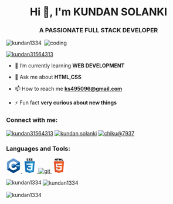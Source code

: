 <h1 align="center">Hi 👋, I'm KUNDAN SOLANKI</h1>
<h3 align="center">A PASSIONATE FULL STACK DEVELOPER</h3>
<img align="right" alt="coding" width="400" src="https://media.chatterblock.com/cache/e5/98/e598d08e294befee3a0f9945aa651a3c.png">

<p align="left"> <img src="https://komarev.com/ghpvc/?username=kundan1334&label=Profile%20views&color=0e75b6&style=flat" alt="kundan1334" /> </p>



<p align="left"> <a href="https://twitter.com/kundan31564313" target="blank"><img src="https://img.shields.io/twitter/follow/kundan31564313?logo=twitter&style=for-the-badge" alt="kundan31564313" /></a> </p>

- 🌱 I’m currently learning **WEB DEVELOPMENT**

- 💬 Ask me about **HTML,CSS**

- 📫 How to reach me **ks495096@gmail.com**

- ⚡ Fun fact **very curious about new things**

<h3 align="left">Connect with me:</h3>
<p align="left">
<a href="https://twitter.com/kundan31564313" target="blank"><img align="center" src="https://raw.githubusercontent.com/rahuldkjain/github-profile-readme-generator/master/src/images/icons/Social/twitter.svg" alt="kundan31564313" height="30" width="40" /></a>
<a href="https://linkedin.com/in/kundan solanki" target="blank"><img align="center" src="https://raw.githubusercontent.com/rahuldkjain/github-profile-readme-generator/master/src/images/icons/Social/linked-in-alt.svg" alt="kundan solanki" height="30" width="40" /></a>
<a href="https://instagram.com/chiku@7937" target="blank"><img align="center" src="https://raw.githubusercontent.com/rahuldkjain/github-profile-readme-generator/master/src/images/icons/Social/instagram.svg" alt="chiku@7937" height="30" width="40" /></a>
</p>

<h3 align="left">Languages and Tools:</h3>
<p align="left"> <a href="https://www.w3schools.com/cpp/" target="_blank" rel="noreferrer"> <img src="https://raw.githubusercontent.com/devicons/devicon/master/icons/cplusplus/cplusplus-original.svg" alt="cplusplus" width="40" height="40"/> </a> <a href="https://www.w3schools.com/css/" target="_blank" rel="noreferrer"> <img src="https://raw.githubusercontent.com/devicons/devicon/master/icons/css3/css3-original-wordmark.svg" alt="css3" width="40" height="40"/> </a> <a href="https://git-scm.com/" target="_blank" rel="noreferrer"> <img src="https://www.vectorlogo.zone/logos/git-scm/git-scm-icon.svg" alt="git" width="40" height="40"/> </a> <a href="https://www.w3.org/html/" target="_blank" rel="noreferrer"> <img src="https://raw.githubusercontent.com/devicons/devicon/master/icons/html5/html5-original-wordmark.svg" alt="html5" width="40" height="40"/> </a> </p>

<p><img align="left" src="https://github-readme-stats.vercel.app/api/top-langs?username=kundan1334&show_icons=true&locale=en&layout=compact" alt="kundan1334" /></p>

<p>&nbsp;<img align="center" src="https://github-readme-stats.vercel.app/api?username=kundan1334&show_icons=true&locale=en" alt="kundan1334" /></p>

<p><img align="center" src="https://github-readme-streak-stats.herokuapp.com/?user=kundan1334&" alt="kundan1334" /></p>
